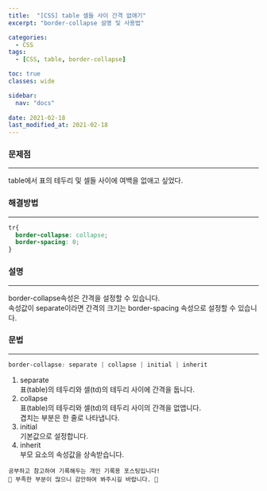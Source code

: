 ```yaml
---
title:  "[CSS] table 셀들 사이 간격 없애기"
excerpt: "border-collapse 설명 및 사용법"

categories:
  - CSS
tags:
  - [CSS, table, border-collapse]

toc: true
classes: wide

sidebar:
  nav: "docs"
 
date: 2021-02-18
last_modified_at: 2021-02-18
---
```


### 문제점
---
table에서 표의 테두리 및 셀들 사이에 여백을 없애고 싶었다.

### 해결방법
---

```css
tr{
  border-collapse: collapse;
  border-spacing: 0;
}
```

### 설명
---
border-collapse속성은 간격을 설정할 수 있습니다.<br>
속성값이 separate이라면 간격의 크기는 border-spacing 속성으로 설정할 수 있습니다.

### 문법
---

```css
border-collapse: separate | collapse | initial | inherit
```

1. separate<br>
표(table)의 테두리와 셀(td)의 테두리 사이에 간격을 둡니다.
2. collapse<br>
표(table)의 테두리와 셀(td)의 테두리 사이의 간격을 없앱니다.<br>
겹치는 부분은 한 줄로 나타냅니다.
3. initial<br>
기본값으로 설정합니다.
4. inherit<br>
부모 요소의 속성값을 상속받습니다.

```
공부하고 참고하여 기록해두는 개인 기록용 포스팅입니다!
🤔 부족한 부분이 많으니 감안하여 봐주시길 바랍니다. 🤔
```